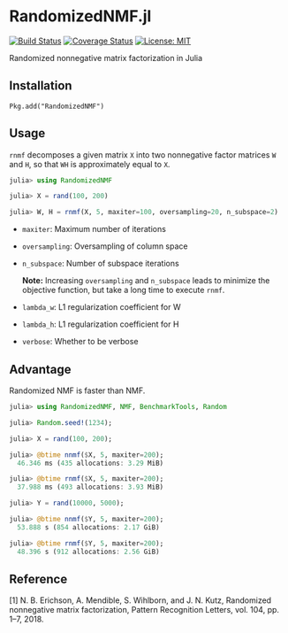 # RandomizedNMF.jl

[![Build Status](https://travis-ci.org/tsano430/RandomizedNMF.jl.svg?branch=main)](https://travis-ci.org/tsano430/RandomizedNMF.jl)
[![Coverage Status](https://coveralls.io/repos/github/tsano430/RandomizedNMF.jl/badge.svg?branch=main)](https://coveralls.io/github/tsano430/RandomizedNMF.jl?branch=main)
[![License: MIT](https://img.shields.io/badge/License-MIT-yellow.svg)](https://opensource.org/licenses/MIT)


Randomized nonnegative matrix factorization in Julia

Installation
------------

```
Pkg.add("RandomizedNMF")
```

Usage
-----

`rnmf` decomposes a given matrix `X` into two nonnegative factor matrices `W` and `H`, so that `WH` is approximately equal to `X`. 

```julia
julia> using RandomizedNMF

julia> X = rand(100, 200)

julia> W, H = rnmf(X, 5, maxiter=100, oversampling=20, n_subspace=2)
```

- `maxiter`: Maximum number of iterations

- `oversampling`: Oversampling of column space

- `n_subspace`: Number of subspace iterations

  **Note:** Increasing `oversampling` and `n_subspace` leads to minimize the objective function, but take a long time to execute `rnmf`.

- `lambda_w`: L1 regularization coefficient for W

- `lambda_h`: L1 regularization coefficient for H

- `verbose`: Whether to be verbose

Advantage
---------

Randomized NMF is faster than NMF.

```julia
julia> using RandomizedNMF, NMF, BenchmarkTools, Random

julia> Random.seed!(1234);

julia> X = rand(100, 200);

julia> @btime nnmf($X, 5, maxiter=200);
  46.346 ms (435 allocations: 3.29 MiB)

julia> @btime rnmf($X, 5, maxiter=200);
  37.988 ms (493 allocations: 3.93 MiB)

julia> Y = rand(10000, 5000);

julia> @btime nnmf($Y, 5, maxiter=200);
  53.888 s (854 allocations: 2.17 GiB)

julia> @btime rnmf($Y, 5, maxiter=200);
  48.396 s (912 allocations: 2.56 GiB)
```

Reference
---------

[1] N. B. Erichson, A. Mendible, S. Wihlborn, and J. N. Kutz, 
Randomized nonnegative matrix factorization, 
Pattern Recognition Letters, vol. 104, pp. 1–7, 2018.

